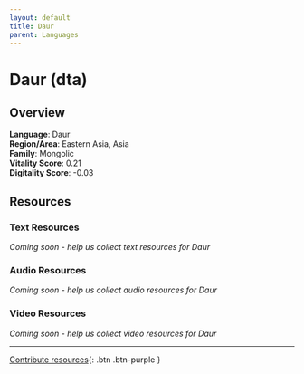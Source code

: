 ```yaml
---
layout: default
title: Daur
parent: Languages
---
```


# Daur (dta)

## Overview

**Language**: Daur  
**Region/Area**: Eastern Asia, Asia  
**Family**: Mongolic  
**Vitality Score**: 0.21  
**Digitality Score**: -0.03  

## Resources

### Text Resources
*Coming soon - help us collect text resources for Daur*

### Audio Resources
*Coming soon - help us collect audio resources for Daur*

### Video Resources
*Coming soon - help us collect video resources for Daur*

---

[Contribute resources](https://fairtrain.github.io/){: .btn .btn-purple }
